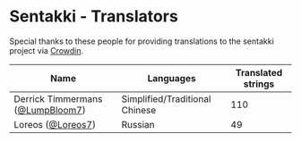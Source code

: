 # Sentakki - Translators

Special thanks to these people for providing translations to the sentakki project via [Crowdin](https://crowdin.com/project/sentakki).

| Name                                                              | Languages                      | Translated strings |
| ----------------------------------------------------------------- | ------------------------------ | ------------------ |
| Derrick Timmermans ([@LumpBloom7](https://github.com/LumpBloom7)) | Simplified/Traditional Chinese | 110                |
| Loreos ([@Loreos7](https://github.com/Loreos7))                   | Russian                        | 49                 |
